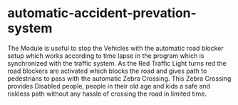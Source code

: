 # automatic-accident-prevation-system
The Module is useful to stop the Vehicles with the automatic road blocker setup which works according to time lapse in the program which is synchronized with the traffic system. As the Red Traffic Light turns red the road blockers are activated which blocks the road and gives path to pedestrians to pass with the automatic Zebra Crossing. 
This Zebra Crossing provides Disabled people, people in their old age and kids a safe and riskless path without any hassle of crossing the road in limited time.


